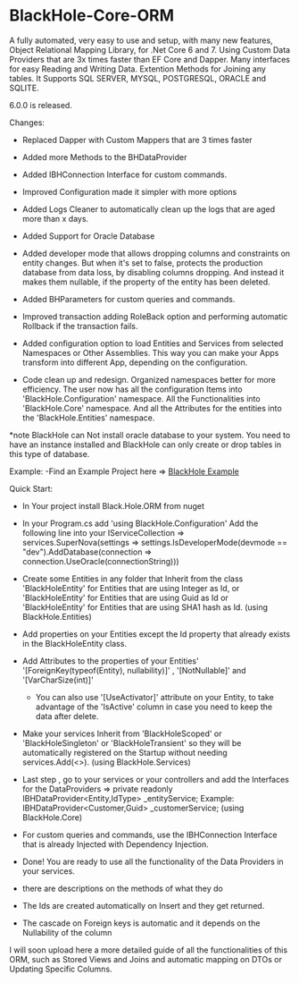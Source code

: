 # BlackHole-Core-ORM
A fully automated, very easy to use and setup, with many new features, Object Relational Mapping Library, for .Net Core 6 and 7. Using Custom Data Providers that are 3x times faster than EF Core and Dapper. Many interfaces for easy Reading and Writing Data. Extention Methods for Joining any tables.
It Supports SQL SERVER, MYSQL, POSTGRESQL, ORACLE and SQLITE.

6.0.0  is released.

  Changes:
  
   - Replaced Dapper with Custom Mappers that are 3 times faster
   
   - Added more Methods to the BHDataProvider
   
   - Added IBHConnection Interface for custom commands.
   
   - Improved Configuration made it simpler with more options
   
   - Added Logs Cleaner to automatically clean up the logs that are aged more than x days.
   
   - Added Support for Oracle Database
   
   - Added developer mode that allows dropping columns and constraints on entity changes. But when it's set to false,
     protects the production database from data loss, by disabling columns dropping. And instead it makes them
     nullable, if the property of the entity has been deleted.
     
   - Added BHParameters for custom queries and commands.
   
   - Improved transaction adding RoleBack option and performing automatic Rollback if the transaction fails.
   
   - Added configuration option to load Entities and Services from selected Namespaces or Other Assemblies.
     This way you can make your Apps transform into different App, depending on the configuration.
     
   - Code clean up and redesign. Organized namespaces better for more efficiency. 
     The user now has all the configuration Items into 'BlackHole.Configuration' namespace.
     All the Functionalities into 'BlackHole.Core' namespace.
     And all the Attributes for the entities into the 'BlackHole.Entities' namespace.
    
   *note BlackHole can Not install oracle database to your system. You need to have an instance installed and BlackHole can 
    only create or drop tables in this type of database.



Example:
 -Find an Example Project here => [BlackHole Example](https://github.com/Mikarsoft/BlackHole-Example-Project)

Quick Start:

- In Your project install Black.Hole.ORM from nuget

- In your Program.cs add 'using BlackHole.Configuration'
  Add the following line into your IServiceCollection =>
    services.SuperNova(settings => settings.IsDeveloperMode(devmode == "dev").AddDatabase(connection => connection.UseOracle(connectionString)))

- Create some Entities in any folder that Inherit from the class 'BlackHoleEntity<int>' for Entities that are using Integer as Id,
  or 'BlackHoleEntity<Guid>' for Entities that are using Guid as Id
  or 'BlackHoleEntity<string>' for Entities that are using SHA1 hash as Id. (using BlackHole.Entities)

- Add properties on your Entities except the Id property that already exists in the BlackHoleEntity class.

- Add Attributes to the properties of your Entities' 
  '[ForeignKey(typeof(Entity), nullability)]' , '[NotNullable]' and '[VarCharSize(int)]'
  * You can also use '[UseActivator]' attribute on your Entity, to take advantage of the 'IsActive' column in case you need to keep the
  data after delete.

- Make your services Inherit from 'BlackHoleScoped' or 'BlackHoleSingleton' or 'BlackHoleTransient' so they will be automatically
  registered on the Startup without needing services.Add(<>). (using BlackHole.Services)
  
 - Last step , go to your services or your controllers and add the Interfaces for the DataProviders =>
  private readonly IBHDataProvider<Entity,IdType> _entityService;
  Example: IBHDataProvider<Customer,Guid> _customerService; (using BlackHole.Core)
 
 - For custom queries and commands, use the IBHConnection Interface that is already Injected with Dependency Injection.
  
 - Done! You are ready to use all the functionality of the Data Providers in your services.
  * there are descriptions on the methods of what they do
   
   * The Ids are created automatically on Insert and they get returned.
   * The cascade on Foreign keys is automatic and it depends on the Nullability of the column
   
 I will soon upload here a more detailed guide of all the functionalities of this ORM, such as Stored Views and Joins
 and automatic mapping on DTOs or Updating Specific Columns.
